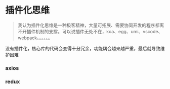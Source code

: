 # 插件化思维

> 我认为插件化思维是一种极客精神，大量可拓展、需要协同开发的程序都离不开插件机制的支撑。可以说插件无处不在，koa、egg、umi、vscode、webpack。。。。。。

没有插件化，核心库的代码会变得十分冗余，功能耦合越来越严重，最后就导致维护困难

### axios

### redux
